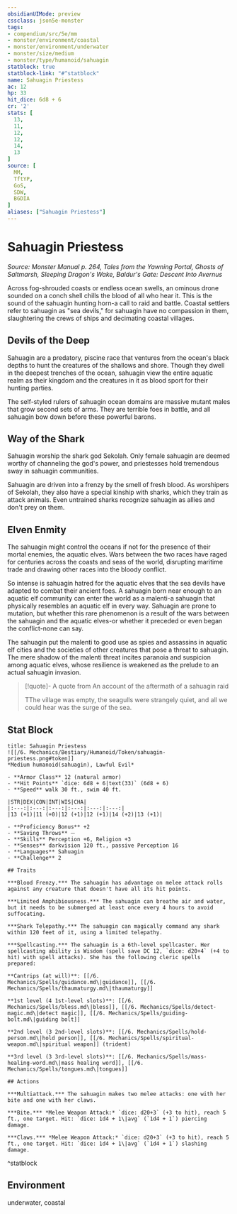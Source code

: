 ```yaml
---
obsidianUIMode: preview
cssclass: json5e-monster
tags:
- compendium/src/5e/mm
- monster/environment/coastal
- monster/environment/underwater
- monster/size/medium
- monster/type/humanoid/sahuagin
statblock: true
statblock-link: "#^statblock"
name: Sahuagin Priestess
ac: 12
hp: 33
hit_dice: 6d8 + 6
cr: '2'
stats: [
  13,
  11,
  12,
  12,
  14,
  13
]
source: [
  MM,
  TftYP,
  GoS,
  SDW,
  BGDIA
]
aliases: ["Sahuagin Priestess"]
---
```

# Sahuagin Priestess
*Source: Monster Manual p. 264, Tales from the Yawning Portal, Ghosts of Saltmarsh, Sleeping Dragon's Wake, Baldur's Gate: Descent Into Avernus*  

Across fog-shrouded coasts or endless ocean swells, an ominous drone sounded on a conch shell chills the blood of all who hear it. This is the sound of the sahuagin hunting horn-a call to raid and battle. Coastal settlers refer to sahuagin as "sea devils," for sahuagin have no compassion in them, slaughtering the crews of ships and decimating coastal villages.

## Devils of the Deep

Sahuagin are a predatory, piscine race that ventures from the ocean's black depths to hunt the creatures of the shallows and shore. Though they dwell in the deepest trenches of the ocean, sahuagin view the entire aquatic realm as their kingdom and the creatures in it as blood sport for their hunting parties.

The self-styled rulers of sahuagin ocean domains are massive mutant males that grow second sets of arms. They are terrible foes in battle, and all sahuagin bow down before these powerful barons.

## Way of the Shark

Sahuagin worship the shark god Sekolah. Only female sahuagin are deemed worthy of channeling the god's power, and priestesses hold tremendous sway in sahuagin communities.

Sahuagin are driven into a frenzy by the smell of fresh blood. As worshipers of Sekolah, they also have a special kinship with sharks, which they train as attack animals. Even untrained sharks recognize sahuagin as allies and don't prey on them.

## Elven Enmity

The sahuagin might control the oceans if not for the presence of their mortal enemies, the aquatic elves. Wars between the two races have raged for centuries across the coasts and seas of the world, disrupting maritime trade and drawing other races into the bloody conflict.

So intense is sahuagin hatred for the aquatic elves that the sea devils have adapted to combat their ancient foes. A sahuagin born near enough to an aquatic elf community can enter the world as a malenti-a sahuagin that physically resembles an aquatic elf in every way. Sahuagin are prone to mutation, but whether this rare phenomenon is a result of the wars between the sahuagin and the aquatic elves-or whether it preceded or even began the conflict-none can say.

The sahuagin put the malenti to good use as spies and assassins in aquatic elf cities and the societies of other creatures that pose a threat to sahuagin. The mere shadow of the malenti threat incites paranoia and suspicion among aquatic elves, whose resilience is weakened as the prelude to an actual sahuagin invasion.

> [!quote]- A quote from An account of the aftermath of a sahuagin raid  
> 
> TThe village was empty, the seagulls were strangely quiet, and all we could hear was the surge of the sea.


## Stat Block

```ad-statblock
title: Sahuagin Priestess
![[/6. Mechanics/Bestiary/Humanoid/Token/sahuagin-priestess.png#token]]
*Medium humanoid(sahuagin), Lawful Evil*

- **Armor Class** 12 (natural armor)
- **Hit Points** `dice: 6d8 + 6|text(33)` (6d8 + 6) 
- **Speed** walk 30 ft., swim 40 ft.

|STR|DEX|CON|INT|WIS|CHA|
|:---:|:---:|:---:|:---:|:---:|:---:|
|13 (+1)|11 (+0)|12 (+1)|12 (+1)|14 (+2)|13 (+1)|

- **Proficiency Bonus** +2
- **Saving Throws** ⏤
- **Skills** Perception +6, Religion +3
- **Senses** darkvision 120 ft., passive Perception 16
- **Languages** Sahuagin
- **Challenge** 2

## Traits

***Blood Frenzy.*** The sahuagin has advantage on melee attack rolls against any creature that doesn't have all its hit points.

***Limited Amphibiousness.*** The sahuagin can breathe air and water, but it needs to be submerged at least once every 4 hours to avoid suffocating.

***Shark Telepathy.*** The sahuagin can magically command any shark within 120 feet of it, using a limited telepathy.

***Spellcasting.*** The sahuagin is a 6th-level spellcaster. Her spellcasting ability is Wisdom (spell save DC 12, `dice: d20+4` (+4 to hit) with spell attacks). She has the following cleric spells prepared:

**Cantrips (at will)**: [[/6. Mechanics/Spells/guidance.md\|guidance]], [[/6. Mechanics/Spells/thaumaturgy.md\|thaumaturgy]]

**1st level (4 1st-level slots)**: [[/6. Mechanics/Spells/bless.md\|bless]], [[/6. Mechanics/Spells/detect-magic.md\|detect magic]], [[/6. Mechanics/Spells/guiding-bolt.md\|guiding bolt]]

**2nd level (3 2nd-level slots)**: [[/6. Mechanics/Spells/hold-person.md\|hold person]], [[/6. Mechanics/Spells/spiritual-weapon.md\|spiritual weapon]] (trident)

**3rd level (3 3rd-level slots)**: [[/6. Mechanics/Spells/mass-healing-word.md\|mass healing word]], [[/6. Mechanics/Spells/tongues.md\|tongues]]

## Actions

***Multiattack.*** The sahuagin makes two melee attacks: one with her bite and one with her claws.

***Bite.*** *Melee Weapon Attack:* `dice: d20+3` (+3 to hit), reach 5 ft., one target. Hit: `dice: 1d4 + 1\|avg` (`1d4 + 1`) piercing damage.

***Claws.*** *Melee Weapon Attack:* `dice: d20+3` (+3 to hit), reach 5 ft., one target. Hit: `dice: 1d4 + 1\|avg` (`1d4 + 1`) slashing damage.
```
^statblock

## Environment

underwater, coastal